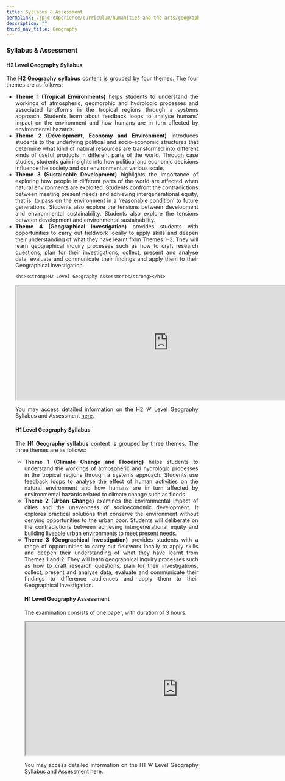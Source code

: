 ```yaml
---
title: Syllabus & Assessment
permalink: /jpjc-experience/curriculum/humanities-and-the-arts/geography/syllabus-and-assessment/
description: ""
third_nav_title: Geography
---
```

<h3><strong>Syllabus & Assessment</strong></h3>
<h4><strong>H2 Level Geography Syllabus</strong></h4>
<div align=justify>
<p>
The <strong>H2 Geography syllabus</strong> content is grouped by four themes. The four themes are as follows:
</p>
<ul>
	<li><strong>Theme 1 (Tropical Environments)</strong> helps students to understand the workings of atmospheric, geomorphic and hydrologic processes and associated landforms in the tropical regions through a systems approach. Students learn about feedback loops to analyse humans’ impact on the environment and how humans are in turn affected by environmental hazards.</li>
	
<li><strong>Theme 2 (Development, Economy and Environment)</strong> introduces students to the underlying political and socio-economic structures that determine what kind of natural resources are transformed into different kinds of useful products in different parts of the world. Through case studies, students gain insights into how political and economic decisions influence the society and our environment at various scale.</li>
	
<li><strong>Theme 3 (Sustainable Development)</strong> highlights the importance of exploring how people in different parts of the world are affected when natural environments are exploited. Students confront the contradictions between meeting present needs and achieving intergenerational equity, that is, to pass on the environment in a ‘reasonable condition’ to future generations. Students also explore the tensions between development and environmental sustainability. Students also explore the tensions between development and environmental sustainability.</li>

<li><strong>Theme 4 (Geographical Investigation)</strong> provides students with opportunities to carry out fieldwork locally to apply skills and deepen their understanding of what they have learnt from Themes 1–3. They will learn geographical inquiry processes such as how to craft research questions, plan for their investigations, collect, present and analyse data, evaluate and communicate their findings and apply them to their Geographical Investigation.</li>

	<h4><strong>H2 Level Geography Assessment</strong></h4>
<iframe src="https://docs.google.com/document/d/e/2PACX-1vSPH30bPf8mJGJPdi5OckHs0iF8fLRiv2STe32TZZwzUGuayMxEAwnNdGv7BpF1Cyv9JdvxLIpFBr6U/pub?embedded=true" width=800px height=300px scrolling="no"></iframe>

<p>
You may access detailed information on the H2 ‘A’ Level Geography Syllabus and Assessment <a href="https://www.seab.gov.sg/docs/default-source/national-examinations/syllabus/alevel/2022syllabus/9751_y22_sy.pdf">here</a>.
</p>
	
<h4><strong>H1 Level Geography Syllabus</strong></h4>
<p>
The <strong>H1 Geography syllabus</strong> content is grouped by three themes. The three themes are as follows:
<ul>
	<li><strong>Theme 1 (Climate Change and Flooding)</strong> helps students to understand the workings of atmospheric and hydrologic processes in the tropical regions through a systems approach. Students use feedback loops to analyse the effect of human activities on the natural environment and how humans are in turn affected by environmental hazards related to climate change such as floods.</li>
	<li><strong>Theme 2 (Urban Change)</strong> examines the environmental impact of cities and the unevenness of socioeconomic development. It explores practical solutions that conserve the environment without denying opportunities to the urban poor. Students will deliberate on the contradictions between achieving intergenerational equity and building liveable urban environments to meet present needs.</li>
	<li><strong>Theme 3 (Geographical Investigation)</strong> provides students with a range of opportunities to carry out fieldwork locally to apply skills and deepen their understanding of what they have learnt from Themes 1 and 2. They will learn geographical inquiry processes such as how to craft research questions, plan for their investigations, collect, present and analyse data, evaluate and communicate their findings to difference audiences and apply them to their Geographical Investigation.</li>

<h4><strong>H1 Level Geography Assessment</strong></h4>
<p>
The examination consists of one paper, with duration of 3 hours.</p>
<iframe src="https://docs.google.com/document/d/e/2PACX-1vRekieQehEbodQ9U0y0sTzgfZxZO-49NphDVnxfjGLnx4BjCVFM48PqoCm_5eQWA8WhuXk9Dd8bIGyq/pub?embedded=true" width=800px height=350px scrolling="no"></iframe>
<p>
You may access detailed information on the H1 ‘A’ Level Geography Syllabus and Assessment <a href="https://www.seab.gov.sg/docs/default-source/national-examinations/syllabus/alevel/2022syllabus/8813_y22_sy.pdf">here</a>.
</p>
</div>